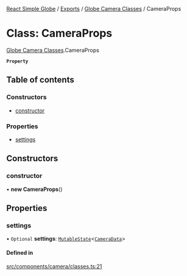 [React Simple Globe](../README.md) / [Exports](../modules.md) / [Globe Camera Classes](../modules/Globe_Camera_Classes.md) / CameraProps

# Class: CameraProps

[Globe Camera Classes](../modules/Globe_Camera_Classes.md).CameraProps

**`Property`**

## Table of contents

### Constructors

- [constructor](Globe_Camera_Classes.CameraProps.md#constructor)

### Properties

- [settings](Globe_Camera_Classes.CameraProps.md#settings)

## Constructors

### constructor

• **new CameraProps**()

## Properties

### settings

• `Optional` **settings**: [`MutableState`](../modules/Globe_Types.md#mutablestate)<[`CameraData`](Globe_Camera_Classes.CameraData.md)\>

#### Defined in

[src/components/camera/classes.ts:21](https://github.com/Gaushao/d3-react-globe/blob/d269768/src/components/camera/classes.ts#L21)
